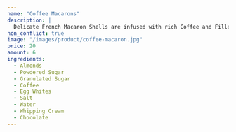 ```yaml
---
name: "Coffee Macarons"
description: |
  Delicate French Macaron Shells are infused with rich Coffee and Filled with Creamy Chocolate filling.
non_conflict: true
image: "/images/product/coffee-macaron.jpg"
price: 20
amount: 6
ingredients:
  - Almonds
  - Powdered Sugar
  - Granulated Sugar
  - Coffee
  - Egg Whites
  - Salt
  - Water
  - Whipping Cream
  - Chocolate
---
```

